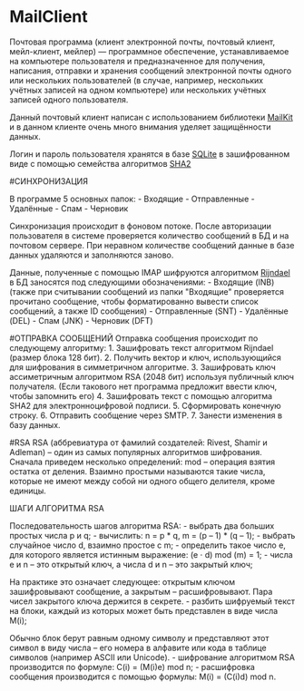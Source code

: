 # MailClient

Почтовая программа (клиент электронной почты, почтовый клиент, мейл-клиент, мейлер) — программное обеспечение, устанавливаемое на компьютере пользователя и предназначенное для получения, написания, отправки и хранения сообщений электронной почты одного или нескольких пользователей (в случае, например, нескольких учётных записей на одном компьютере) или нескольких учётных записей одного пользователя.

Данный почтовый клиент написан с использованием библиотеки [MailKit](https://github.com/jstedfast/MailKit) и в данном клиенте очень много внимания уделяет защищённости данных.

Логин и пароль пользователя хранятся в базе [SQLite](https://www.sqlite.org/index.html) в зашифрованном виде с помощью семейства алгоритмов [SHA2](https://ru.wikipedia.org/wiki/SHA-2)

#СИНХРОНИЗАЦИЯ

В программе 5 основных папок:
	- Входящие
	- Отправленные
	- Удалённые
	- Спам
	- Черновик

Синхронизация происходит в фоновом потоке.
После авторизации пользователя в системе проверяется количество сообщений в БД и на почтовом сервере. 
При неравном количестве сообщений данные в базе данных удаляются и заполняются заново.

Данные, полученные с помощью IMAP шифруются алгоритмом [Rijndael](https://docs.microsoft.com/en-us/dotnet/api/system.security.cryptography.rijndael?view=netframework-4.8) в БД заносятся под следующими обозначениями:
	- Входящие (INB) (также при считывании сообщений из папки "Входящие" проверяется прочитано сообщение, чтобы форматированно вывести список сообщений, а также ID сообщения)
	- Отправленные (SNT)
	- Удалённые (DEL)
	- Спам (JNK)
	- Черновик (DFT)
  
  #ОТПРАВКА СООБЩЕНИЙ
  Отправка сообщения происходит по следующему алгоритму:
	1. Зашифровать текст алгоритмом Rijndael (размер блока 128 бит).
	2. Получить вектор и ключ, использующийся для шифрования в симметричном алгоритме.
	3. Зашифровать ключ ассиметричным алгоритмом RSA (2048 бит) используя публичный ключ получателя. (Если такового нет программа предложит ввести ключ, чтобы запомнить его)
	4. Зашифровать текст с помощью алгоритма SHA2 для электронноцифровой подписи.
	5. Сформировать конечную строку.
	6. Отправить сообщение через SMTP.
	7. Занести изменения в базу данных.
  
  #RSA
RSA (аббревиатура от фамилий создателей: Rivest, Shamir и Adleman) – один из самых популярных алгоритмов шифрования. Сначала приведем несколько определений:
mod – операция взятия остатка от деления.
Взаимно простыми называются такие числа, которые не имеют между собой ни одного общего делителя, кроме единицы.

ШАГИ АЛГОРИТМА RSA

Последовательность шагов алгоритма RSA:
	- выбрать два больших простых числа p и q;
	- вычислить: n = p * q, m = (p – 1) * (q – 1);
	- выбрать случайное число d, взаимно простое с m;
	- определить такое число e, для которого является истинным выражение: (e ⋅ d) mod (m) = 1;
	- числа e и n – это открытый ключ, а числа d и n – это закрытый ключ;

На практике это означает следующее: открытым ключом зашифровывают сообщение, а закрытым – расшифровывают. Пара чисел закрытого ключа держится в секрете.
	- разбить шифруемый текст на блоки, каждый из которых может быть представлен в виде числа M(i);

Обычно блок берут равным одному символу и представляют этот символ в виду числа – его номера в алфавите или кода в таблице символов (например ASCII или Unicode).
	- шифрование алгоритмом RSA производится по формуле: C(i) = (M(i)e) mod n;
	- расшифровка сообщения производится с помощью формулы: M(i) = (C(i)d) mod n.
